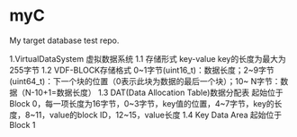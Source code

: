 # myC

My target database test repo.

1.VirtualDataSystem 虚拟数据系统
1.1 存储形式 key-value key的长度为最大为255字节
1.2 VDF-BLOCK存储格式 0~1字节(uint16_t)：数据长度；2~9字节(uint64_t)：下一个块的位置（0表示此块为数据的最后一个块）；10~ N字节：数据（N-10+1=数据长度）
1.3 DAT(Data Allocation Table)数据分配表 起始位于Block 0，每一项长度为16字节，0~3字节，key值的位置，4~7字节，key的长度，8~11，value的block ID，12~15，value长度
1.4 Key Data Area 起始位于Block 1